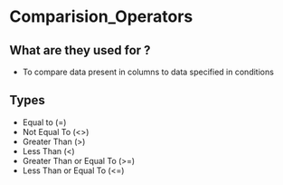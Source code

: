 # Comparision_Operators

## What are they used for ?

* To compare data present in columns to data specified in conditions

## Types

* Equal to (=)
* Not Equal To (<>)
* Greater Than (>)
* Less Than (<)
* Greater Than or Equal To (>=)
* Less Than or Equal To (<=)